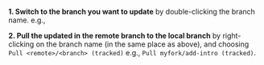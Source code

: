 
**1. Switch to the branch you want to update** by double-clicking the branch name. e.g.,

<pic eager src="../branch/images/listRemoteBranches.png" />
<p/>

**2. Pull the updated in the remote branch to the local branch** by right-clicking on the branch name (in the same place as above), and choosing `Pull <remote>/<branch> (tracked)` e.g., `Pull myfork/add-intro (tracked)`.
